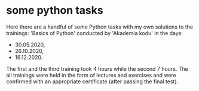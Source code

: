 # some python tasks

Here there are a handful of some Python tasks with my own solutions to the trainings: 'Basics of Python' conducted  by 'Akademia kodu' in the days:
- 30.05.2020, 
- 26.10.2020,
- 16.12.2020.

The first and the third training took 4 hours while the second 7 hours. The all trainings were held in the form of lectures and exercises and were confirmed with an appropriate certificate (after passing the final test).
